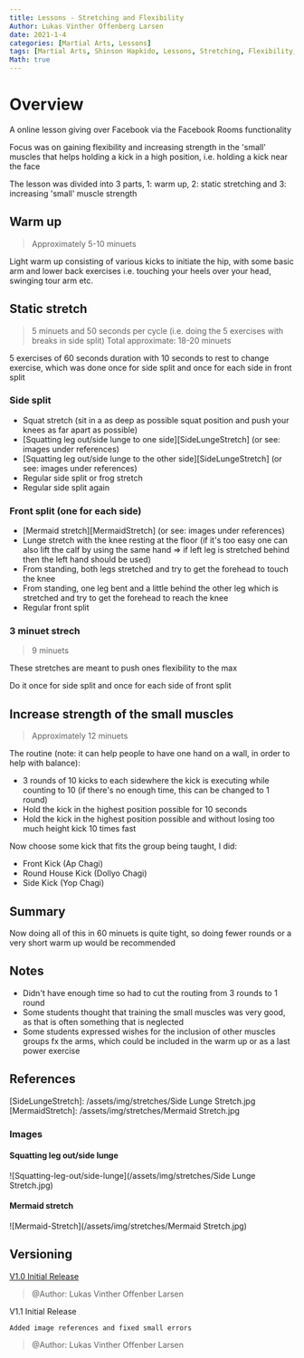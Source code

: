 ```yaml
---
title: Lessons - Stretching and Flexibility
Author: Lukas Vinther Offenberg Larsen
date: 2021-1-4
categories: [Martial Arts, Lessons]
tags: [Martial Arts, Shinson Hapkido, Lessons, Stretching, Flexibility, Strength, Kicks]
Math: true
---
```


# Overview

A online lesson giving over Facebook via the Facebook Rooms functionality

Focus was on gaining flexibility and increasing strength in the 'small' muscles that helps holding a kick in a high position, i.e. holding a kick near the face

The lesson was divided into 3 parts, 1: warm up, 2: static stretching and 3: increasing 'small' muscle strength

## Warm up

> Approximately 5-10 minuets

Light warm up consisting of various kicks to initiate the hip, with some basic arm and lower back exercises i.e. touching your heels over your head, swinging tour arm etc.

## Static stretch

> 5 minuets and 50 seconds per cycle (i.e. doing the 5 exercises with breaks in side split)
> Total approximate: 18-20 minuets

5 exercises of 60 seconds duration with 10 seconds to rest to change exercise, which was done once for side split and once for each side in front split

### Side split

- Squat stretch (sit in a as deep as possible squat position and push your knees as far apart as possible)
- [Squatting leg out/side lunge to one side][SideLungeStretch] (or see: images under references)
- [Squatting leg out/side lunge to the other side][SideLungeStretch] (or see: images under references)
- Regular side split or frog stretch
- Regular side split again

### Front split (one for each side)

- [Mermaid stretch][MermaidStretch] (or see: images under references)
- Lunge stretch with the knee resting at the floor (if it's too easy one can also lift the calf by using the same hand => if left leg is stretched behind then the left hand should be used)
- From standing, both legs stretched and try to get the forehead to touch the knee
- From standing, one leg bent and a little behind the other leg which is stretched and try to get the forehead to reach the knee
- Regular front split

### 3 minuet strech

> 9 minuets

These stretches are meant to push ones flexibility to the max

Do it once for side split and once for each side of front split

## Increase strength of the small muscles

> Approximately 12 minuets

The routine (note: it can help people to have one hand on a wall, in order to help with balance):

- 3 rounds of 10 kicks to each sidewhere the kick is executing while counting to 10 (if there's no enough time, this can be changed to 1 round)
- Hold the kick in the highest position possible for 10 seconds
- Hold the kick in the highest position possible and without losing too much height kick 10 times fast

Now choose some kick that fits the group being taught, I did:

- Front Kick (Ap Chagi)
- Round House Kick (Dollyo Chagi)
- Side Kick (Yop Chagi)

## Summary

Now doing all of this in 60 minuets is quite tight, so doing fewer rounds or a very short warm up would be recommended

## Notes

- Didn't have enough time so had to cut the routing from 3 rounds to 1 round
- Some students thought that training the small muscles was very good, as that is often something that is neglected
- Some students expressed wishes for the inclusion of other muscles groups fx the arms, which could be included in the warm up or as a last power exercise

## References

[SideLungeStretch]: /assets/img/stretches/Side Lunge Stretch.jpg
[MermaidStretch]: /assets/img/stretches/Mermaid Stretch.jpg

### Images

#### Squatting leg out/side lunge

![Squatting-leg-out/side-lunge](/assets/img/stretches/Side Lunge Stretch.jpg)

#### Mermaid stretch

![Mermaid-Stretch](/assets/img/stretches/Mermaid Stretch.jpg)

## Versioning

[V1.0 Initial Release](https://github.com/LVOL98/LVOL98.github.io/tree/f0255caf9c33f06de8e483973c7e5d579e86d0e4)

> @Author: Lukas Vinther Offenber Larsen

V1.1 Initial Release

    Added image references and fixed small errors

> @Author: Lukas Vinther Offenber Larsen
